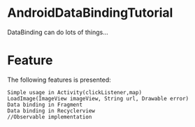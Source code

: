 # AndroidDataBindingTutorial
DataBinding can do lots of things...

# Feature
The following features is presented:
```
Simple usage in Activity(clickListener,map)
LoadImage(ImageView imageView, String url, Drawable error)
Data binding in Fragment
Data binding in Recyclerview
//Observable implementation

```
